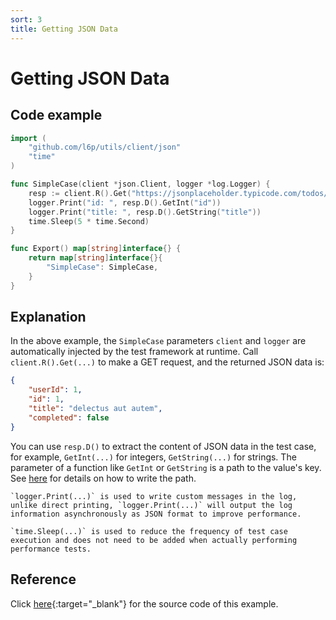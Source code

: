 ```yaml
---
sort: 3
title: Getting JSON Data
---
```


# Getting JSON Data

## Code example

```go
import (
	"github.com/l6p/utils/client/json"
	"time"
)

func SimpleCase(client *json.Client, logger *log.Logger) {
	resp := client.R().Get("https://jsonplaceholder.typicode.com/todos/1")
	logger.Print("id: ", resp.D().GetInt("id"))
	logger.Print("title: ", resp.D().GetString("title"))
	time.Sleep(5 * time.Second)
}

func Export() map[string]interface{} {
	return map[string]interface{}{
		"SimpleCase": SimpleCase,
	}
}
```

## Explanation

In the above example, the `SimpleCase` parameters `client` and `logger` are automatically injected by the test framework at runtime.
Call `client.R().Get(...)` to make a GET request, and the returned JSON data is:

```json
{
    "userId": 1,
    "id": 1,
    "title": "delectus aut autem",
    "completed": false
}
```

You can use `resp.D()` to extract the content of JSON data in the test case, for example, `GetInt(...)` for integers, `GetString(...)` for strings.
The parameter of a function like `GetInt` or `GetString` is a path to the value's key. 
See [here](/Utilities/JsonUtility/SendingJsonRequest.html) for details on how to write the path.

```tip
`logger.Print(...)` is used to write custom messages in the log, unlike direct printing, `logger.Print(...)` will output the log information asynchronously as JSON format to improve performance.
```

```tip
`time.Sleep(...)` is used to reduce the frequency of test case execution and does not need to be added when actually performing performance tests.
```

## Reference

Click [here](){:target="_blank"} for the source code of this example.
